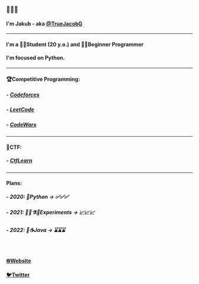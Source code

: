 ### 👋👋👋
#### I'm Jakub - aka [@TrueJacobG][twitter]

---

#### I'm a 👨‍🎓Student (20 y.o.) and 👨‍💻Beginner Programmer
#### I'm focused on Python.

---

#### 🏆Competitive Programming:
##### - [Codeforces][codeforces-website]
##### - [LeetCode][leetcode-website]
##### - [CodeWars][codewars-website]

---

#### 🚩CTF:
##### - [CtfLearn][ctflearn-website]

---

#### Plans:
##### - 2020: 🐍Python -> ✅✅✅
##### - 2021: 👨‍🔬⚗️🔬Experiments -> 📈📈📈
##### - 2022: 📱☕Java -> ⌛⌛⌛

</br>

#### [🌐Website][website]
#### [🐦Twitter][twitter]


[website]: https://truejacobg.github.io/WEB/
[twitter]: https://twitter.com/TrueJacobG
[codeforces-website]: https://codeforces.com/profile/TrueJacobG
[leetcode-website]: https://leetcode.com/TrueJacobG/
[codewars-website]: https://www.codewars.com/users/TrueJacobG
[ctflearn-website]: https://ctflearn.com/user/TrueJacobG
